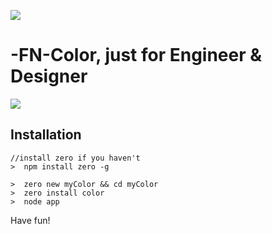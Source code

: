 
![](https://t.alipayobjects.com/images/T1U7RcXn8DXXXXXXXX.png)

# -FN-Color, just for Engineer & Designer

![](https://t.alipayobjects.com/images/T1g8JcXhpJXXXXXXXX.png)

## Installation

```
//install zero if you haven't
>  npm install zero -g

>  zero new myColor && cd myColor
>  zero install color
>  node app
```

Have fun!










